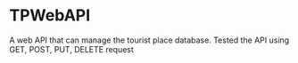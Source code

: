 # TPWebAPI
A web API that can manage the tourist place database. Tested the API using  GET, POST, PUT, DELETE request
